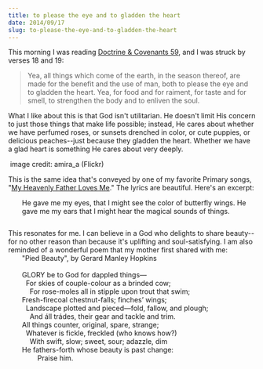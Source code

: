 ```yaml
---
title: to please the eye and to gladden the heart
date: 2014/09/17
slug: to-please-the-eye-and-to-gladden-the-heart
---
```


This morning I was reading <a href="https://www.lds.org/scriptures/dc-testament/dc/59.18-19?lang=eng#16" target="_blank">Doctrine & Covenants 59</a>, and I was struck by verses 18 and 19:
<blockquote>Yea, all things which come of the earth, in the season thereof, are made for the benefit and the use of man, both to please the eye and to gladden the heart. Yea, for food and for raiment, for taste and for smell, to strengthen the body and to enliven the soul.</blockquote>
What I like about this is that God isn't utilitarian. He doesn't limit His concern to just those things that make life possible; instead, He cares about whether we have perfumed roses, or sunsets drenched in color, or cute puppies, or delicious peaches--just because they gladden the heart. Whether we have a glad heart is something He cares about very deeply.

<a href="https://www.flickr.com/photos/amira_a/7710421870/sizes/c/"><img class="" src="https://farm9.staticflickr.com/8020/7710421870_6d7ed44647_c.jpg" alt="" /></a> image credit: amira_a (Flickr)

This is the same idea that's conveyed by one of my favorite Primary songs, "<a href="https://www.lds.org/music/library/childrens-songbook/my-heavenly-father-loves-me?lang=eng" target="_blank">My Heavenly Father Loves Me</a>." The lyrics are beautiful. Here's an excerpt:
<div style="margin-left:2em;margin-bottom:2em;">He gave me my eyes, that I might see
the color of butterfly wings.
He gave me my ears that I might hear
the magical sounds of things.</div>
This resonates for me. I can believe in a God who delights to share beauty--for no other reason than because it's uplifting and soul-satisfying. I am also reminded of a wonderful poem that my mother first shared with me:
<div style="margin-left:2em;">"Pied Beauty", by Gerard Manley Hopkins</div>
<div> </div>
<div style="margin-left:2em;">GLORY be to God for dappled things—</div>
<div style="margin-left:2em;">  For skies of couple-colour as a brinded cow;</div>
<div style="margin-left:2em;">    For rose-moles all in stipple upon trout that swim;</div>
<div style="margin-left:2em;">Fresh-firecoal chestnut-falls; finches’ wings;</div>
<div style="margin-left:2em;">  Landscape plotted and pieced—fold, fallow, and plough;</div>
<div style="margin-left:2em;">    And áll trádes, their gear and tackle and trim.</div>
<div style="margin-left:2em;"></div>
<div style="margin-left:2em;">All things counter, original, spare, strange;</div>
<div style="margin-left:2em;">  Whatever is fickle, freckled (who knows how?)</div>
<div style="margin-left:2em;">    With swift, slow; sweet, sour; adazzle, dim</div>
<div style="margin-left:2em;">He fathers-forth whose beauty is past change:</div>
<div style="margin-left:2em;">        Praise him.</div>